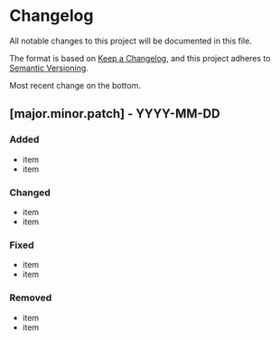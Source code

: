 # Changelog
All notable changes to this project will be documented in this file.

The format is based on [Keep a Changelog](https://keepachangelog.com/en/1.0.0/),
and this project adheres to [Semantic Versioning](https://semver.org/spec/v2.0.0.html).

Most recent change on the bottom.

## [major.minor.patch] - YYYY-MM-DD
### Added
- item
- item
### Changed
- item
- item
### Fixed
- item
- item
### Removed
- item
- item